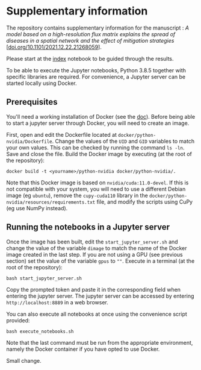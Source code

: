 # Supplementary information

The repository contains supplementary information for the manuscript :
*A model based on a high-resolution flux matrix explains the spread of
diseases in a spatial network and the effect of mitigation strategies* [[doi.org/10.1101/2021.12.22.21268059](https://doi.org/10.1101/2021.12.22.21268059)].

Please start at the [index](notebooks/0-index.ipynb) notebook to be guided through
the results.

To be able to execute the Jupyter notebooks, Python 3.8.5 together with
specific libraries are required. For convenience, a Jupyter server can
be started locally using Docker.

## Prerequisites

You'll need a working installation of Docker (see the
[doc](https://docs.docker.com/get-docker/)). Before being
able to start a jupyter server through Docker, you will need to create
an image.

First, open and edit the Dockerfile located at
`docker/python-nvidia/Dockerfile`. Change the values of the `UID` and
`GID` variables to match your own values. This can be checked by running the
command `ls -ln`. Save and close the file. Build the Docker image by executing
(at the root of the repository):

```
docker build -t <yourname>/python-nvidia docker/python-nvidia/.
```

Note that this Docker image is based on `nvidia/cuda:11.0-devel`. If
this is not compatible with your system, you will need to use a
different Debian image (eg `ubuntu`), remove the `cupy-cuda110` library
in the `docker/python-nvidia/resources/requirements.txt` file, and
modify the scripts using CuPy (eg use NumPy instead).

## Running the notebooks in a Jupyter server
Once the image has been built, edit the `start_jupyter_server.sh` and change the value of the
variable `dimage` to match the name of the Docker image created in the
last step. If you are not using a GPU (see previous section) set the
value of the variable `gpus` to `""`. Execute in a terminal (at the root
of the repository):

```
bash start_jupyter_server.sh
```

Copy the prompted token and paste it in the corresponding field when
entering the jupyter server. The jupyter server can be accessed by
entering `http://localhost:8889` in a web browser.

You can also execute all notebooks at once using the convenience script provided:
```
bash execute_notebooks.sh
```

Note that the last command must be run from the appropriate environment,
namely the Docker container if you have opted to use Docker.

Small change.

